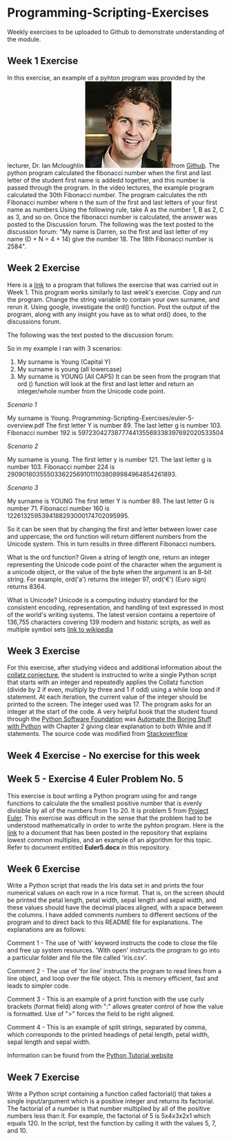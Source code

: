 # Programming-Scripting-Exercises #

Weekly exercises to be uploaded to Github to demonstrate understanding of the module.

## Week 1 Exercise ##

In this exercise, an example of a pyhton program was provided by the lecturer, Dr. Ian Mcloughlin ![Dr Ian Mcloughlin](lecturer.jpg)from [Github](https://github.com/ianmcloughlin/python-fib/blob/master/fib.py).
The python program calculated the fibonacci number when the first and last letter of the student first name is addedd together, and this number is passed through the program.  In the video lectures, the example program calculated the 30th Fibonacci number. The program  calculates the nth Fibonacci number where n the sum of the first and last letters of your first name as numbers.Using the following rule, take A as the number 1, B as 2, C as 3, and so on. Once the fibonacci number is calculated, the answer was posted to the Discussion forum.  The following was the text posted to the discussion forum: "My name is Darren, so the first and last letter of my name (D + N = 4 + 14) give the number  18. The 18th Fibonacci number is 2584".

## Week 2 Exercise ##


Here is a [link](https://github.com/ianmcloughlin/python-fib/blob/master/fibname.py) to a program that follows the exercise that was carried out in Week 1. This program works similarly to last week's exercise. Copy and run the program. Change the string variable to contain your own surname, and rerun it. Using google, investigate the ord() function.  Post the output of the program, along with any insight you have as to what ord() does, to the discussions forum.

The following was the text posted to the discussion forum:

So in my example I ran with 3 scenarios:

1.    My surname is Young (Capital Y)
2.    My surname is young (all lowercase) 
3.    My surname is YOUNG (All CAPS)
It can be seen from the program that ord () function will look at the first and last letter and return an integer/whole number from the Unicode code point.

*Scenario 1*

My surname is Young.
Programming-Scripting-Exercises/euler-5-overview.pdf The first letter Y is number 89.
The last letter g is number 103.
Fibonacci number 192 is 5972304273877744135569338397692020533504

*Scenario 2*

My surname is young.
The first letter y is number 121.
The last letter g is number 103.
Fibonacci number 224 is 29090180355503362256910111038089984964854261893.

*Scenario 3*

My surname is YOUNG
The first letter Y is number 89.
The last letter G is number 71.
Fibonacci number 160 is 1226132595394188293000174702095995.

So it can be seen that by changing the first and letter between lower case and uppercase, the ord function will return different numbers from the Unicode system. This in turn results in three different Fibonacci numbers.

What is the ord function?
Given a string of length one, return an integer representing the Unicode code point of the character when the argument is a unicode object, or the value of the byte when the argument is an 8-bit string. For example, ord('a') returns the integer 97, ord('€') (Euro sign) returns 8364.

What is Unicode? 
Unicode is a computing industry standard for the consistent encoding, representation, and handling of text expressed in most of the world's writing systems. The latest version contains a repertoire of 136,755 characters covering 139 modern and historic scripts, as well as multiple symbol sets [link to wikipedia](https://en.wikipedia.org/wiki/Unicode)

## Week 3 Exercise ##

For this exercise, after studying videos and additional information about the [collatz conjecture](https://en.wikipedia.org/wiki/Collatz_conjecture), the student is instructed to write  a single Python script that starts with an integer and repeatedly applies the Collatz function (divide by 2 if even, multiply by three and 1 if odd) using a while loop and if statement. At each iteration, the current value of the integer should be printed to the screen. The integer used was 17. The program asks for an integer at the start of the code. A very helpful book that the student found through the [Python Software Foundation](https://www.python.org/) was [Automate the Boring Stuff with Python](https://automatetheboringstuff.com/chapter2/) with Chapter 2 giving clear explanation to both While and If statements. The source code was modified from [Stackoverflow]( https://stackoverflow.com/questions/13366830/collatz-conjecture-sequence)

## Week 4 Exercise - No exercise for this week ##

## Week 5 - Exercise 4 Euler Problem No. 5 ##

This exercise is bout writing a Python program using for and range functions to calculate the the smallest positive number that is evenly divisible by all of the numbers from 1 to 20.  It is problem 5 from [Project Euler](https://projecteuler.net/problem=5). This exercise was difficult in the sense that the problem had to be understood mathematically in order to write the pyhton program. Here is  the [link](https://github.com/DY-18/Programming-Scripting-Exercises) to a document that has been posted in the repository that  explains lowest common multiples, and an example of an algorithm for this topic. Refer to document entitled **Euler5.docx** in this repository.

## Week 6 Exercise ##

Write a Python script that reads the Iris data set in and prints the four numerical values on each row in a nice format. That is, on the screen should be printed the petal length, petal width, sepal length and sepal width, and these values should have the decimal places aligned, with a space between the columns. 
I have added  comments numbers to different sections of the program and to direct back to this README file for explanations. The explanations are as follows:

Comment 1 - The use of 'with' keyword instructs the code to close the file and free up system resources. 'With open' instructs the program to go into a particular folder and file the file called 'iris.csv'.

Comment 2 - The use of 'for line' instructs the program to read lines from a line object, and loop over the file object. This is memory efficient, fast and leads to simpler code.

Comment 3 - This is an example of a print function with the use curly brackets (format field) along with ":" allows greater control of how the value is formatted. Use of ">" forces the field to be right aligned. 

Comment 4 - This is an example of split strings, separated by comma, which corresponds to the printed headings of petal length, petal width, sepal length and sepal width.

Information can be found from the [Python Tutorial website](https://docs.python.org/3/tutorial/inputoutput.html#old-string-formatting)

## Week 7 Exercise ##

Write a Python script containing a function called factorial() that takes a single input/argument which is a positive integer and returns its factorial. The factorial of a number is that number multiplied by all of the positive numbers less than it. For example, the factorial of 5 is 5x4x3x2x1 which equals 120. In the script, test the function by calling it with the values 5, 7, and 10.
